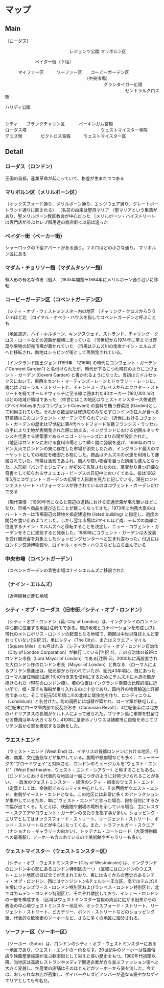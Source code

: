 マップ
===

## Main

［ローダス］


　　　　　　　　　　　　　　　レジェンツ公園
マリボルン区

　　　　　　　ベイダー街（下宿）

　　　マイファー区　　　ソーファー区　　コービーガーデン区
　　　　　　　　　　　　　　　　　　　（中央市場）
　　　　　　　　　　　　　　　　　　　　　　　グランタイガー広場
　　　　　　　　　　　　　　　　　　　　　　　　　　　　セントラルクロス駅

ハリディ公園

　　　　　　　　　　　　　　　　　　　　　　　　　　　　　　　　　　　　　　　　　　シティ　　ブラックチャリン区
　　　ベーキンガム宮殿　　　　　　　　　　　　　　　　　　　　　　　　　　　　　　　　ローダス塔
　　　　　　　　　　　　　　　　　ウェストマイスター寺院　　　　デミズ側
　　　　ビクトロス宮殿　　　ウェストマイスター区


## Detail

### ローダス（ロンドン）

王国の首都。産業革命が起こっていて、格差が生まれつつある

### マリボルン区（メリルボーン区）

（オックスフォード通り、メリルボーン通り、エッジウェア通り、グレートポートランド通りに囲まれる）
（名前の由来は聖母マリア
（聖マリアという集落があり、聖メリルボーン教区教会が中心だった
（メリルボーン・ハイストリートは専門店が並ぶセレブ御用達の商店街＜以前は違った

### ベイダー街（ベーカー街）

シャーロックの下宿アパートがある通り。２キロほどの小さな通り。
マリボルン区にある

### マダム・チョリソー館（マダムタッソー館）

蝋人形の有名な作者（個人
（1835年開館→1884年にメリルボーン通り沿いに移転

### コービーガーデン区（コベントガーデン区）

（シティ・オブ・ウェストミンスター内の地区
（チャリング・クロスから５００ｍほど北
（ロイヤル・オペラ・ハウスを指してコベントガーデンと呼ぶことも

（地区周辺、ハイ・ホルボーン、キングスウェイ、ストランド、チャリング・クロス・ロードなどの道路が縦横に走っている
（16世紀から1974年に至までは野菜や果物の卸売市場が置かれていた
（市場はテムズ川の南岸ナイン・エルムズへと移転され、跡地はショピング街として再開発されている。

（イングランド国王ジョン (1199年 - 1216年) の時代にコンヴェント・ガーデン ("Convent Garden") と名付けられたが、時代が下るにつれ現在のようにコヴェント・ガーデン (Covent Garden) と書かれるようになった。当初はミドルセックスにおいて、東西をセント・マーティンズ・レーンとドゥラリー・レーンに、南北はフローラル・ストリートと、チャンドス・プレイスからエクセター・ストリートを経てオールドウィッチに至る線に囲まれた40エーカー (160,000 m2) ほどの地域が領域であった
（中世にはこの地区はウェストミンスター大修道院 (アベイAbbeyまたはコンヴェントConvent) の食料を賄う野菜畑 (Garden)として利用されていた。それから数世紀は修道院のみならずロンドンの住人が食べる野菜類はこのコンヴェント・ガーデンで作られていた
（近世におけるコヴェント・ガーデンの歴史は17世紀に第4代ベッドフォード伯爵フランシス・ラッセルの手により土地が再開発された際に始まる。イングランドにおける初期ルネッサンスを代表する建築家であるイニゴ・ジョーンズにより市場が設計された。
（地区はロンドンにおける食料市場として瞬く間に発展を遂げ、1666年のロンドン大火でロンドンの東に存在した市場が消失したため、イングランド最大のマーケットとしての地位を確固たる物にした。商品はテムズ川の水運を利用して運搬されていた。市場は活気であふれ、商人や買い物客を狙った娯楽も盛んとなった。人形劇『パンチとジュディ』が初めて言及されたのは、風変わり且つ詳細な奇書として知られるサミュエル・ピープスの日記中においてである。彼は1662年5月にコヴェント・ガーデンの広場で人形劇を見たと記している。現在ロンドンでストリート・パフォーマンスが許されているのはコヴェント・ガーデンだけである

（現代事情
（1960年代になると周辺の道路における交通渋滞が堪え難いほどになり、市場へ商品を運び込むことが難しくなってきた。1973年に内務大臣のロバート・カーは市場周辺の建物を指定建造物 (listed building) に指定し、過度の開発を食い止めようとした。しかし翌年市場は3マイルほど南、テムズの南岸に位置するナイン・エルムズへと移転することを決定し、ニュー・コヴェント・ガーデンをそこに建設すると発表した。1980年にコヴェント・ガーデンは大改装を受け観光客を対象としたショッピングセンターへと生まれ変わった。付近にはロンドン交通博物館や、ロイヤル・オペラ・ハウスなども立ち並んでいる

### 中央市場（コベントガーデン）

（コベントガーデンの青物市場はナインエルムズに移設された

### （ナイン・エルムズ）

（近年開発が進む地域

### シティ・オブ・ローダス（旧市街／シティ・オブ・ロンドン）

（シティ・オブ・ロンドン（英: City of London）は、イングランドのロンドン中心部に位置する地区[注釈 1]である。周辺地域とコナベーションを形成し[3]、現代のメトロポリス・ロンドンの起源となる地域で、範囲は中世以降ほとんど変わっていない[注釈 2]。単にシティ（The City）、またはスクエア・マイル（Square Mile）とも呼ばれる
（シティの行政はシティ・オブ・ロンドン自治体（City of London Corporation）が執行している[注釈 4]。この自治体の首班はロンドン市長（Lord Mayor of London）である[注釈 5]。2000年に再設置された大ロンドン庁のロンドン市長（Mayor of London）と異なる
（ローマ人によるブリテン島進出は、紀元前から行われていたが、紀元43年頃に、既にあったローマ人居住地間[注釈 10]の行き来を便利にするためにテムズ川に木造の橋が掛けられた（現在のロンドン橋）。橋の位置はイングランド南部の比較的海に近い所で、幅・深さも海船が乗り入れるのに十分であり、国内外の物資輸送に好都合であった。そこで紀元50年頃に川の北岸に居住地を作り、ロンディニウム（Londinium）と名付けた。町の周囲には城壁が築かれ、ローマ軍が駐屯した。3世紀末にローマ軍内部で反乱がおき（Carausian Revolt）、4世紀後半には北方のハドリアヌスの長城がケルト人によって破られた。ブリテン島に軍隊を駐留させる費用は年々大きくなり、410年に皇帝ホノリウスは諸都市に自衛を命じてブリテン島から軍を撤収する決断をした。

### ウエストエンド

（ウェスト・エンド (West End) は、イギリスの首都ロンドンにおける地区。行政、商業、文化施設などが集中している。劇場や歌劇場なども多く、ニューヨークの"ブロードウェイ"と対照させ、ロンドンのミュージカルを"ウェスト・エンド"（West End theatre、ウェスト・エンド・シアター）と称することもある。
（ロンドンにおける代表的な地区は一般につぎのように対照づけられることが多い。
・政治のウェストミンスター
・経済のシティ
・娯楽のウェスト・エンド
（定義としては、金融街であるシティを中心として、その西側がウエスト・エンド、東側がイースト・エンドとなる。この地区には非常に多くのアトラクションが集中しているため、単に"ウェスト・エンド"と言った場合、何を目的にするかで幅が出てくる。たとえば、映画館や劇場の場所を示している場合、主にレスター・スクエアやコヴェント・ガーデンのあたりを指す事が多い。ショッピング・エリアとしてはオックスフォード・ストリート、リージェント・ストリート、ボンド・ストリートなどが中心になってくる。また、トラファルガー・スクエア（ナショナル・ギャラリーの向かい）、トッテナム・コートロード（大英博物館への最寄駅）、ソーホーも含まれているので美術館やギャラリーも多い。


### ウェストマイスター（ウェストミンスター区）

（シティ・オブ・ウェストミンスター (City of Westminster) は、イングランドのロンドン中心部にあるロンドン特別区の一つ
（区域にはロンドンのウエスト・エンド地区のほぼ全てが含まれており、東には古くからの歴史のあるシティ・オブ・ロンドン、西にはケンジントン&チェルシー王立区、南ではテムズ川を境にウォンズワース・ロンドン特別区およびランベス・ロンドン特別区と、北ではカムデン・ロンドン特別区と、それぞれ隣接しており、インナー・ロンドンの一部を構成する
（区域はウェストミンスター宮殿の周辺に広がる旧来からの政治の中心地ウェストミンスター地区や、オックスフォード・ストリート、リージェント・ストリート、ピカデリー、ボンド・ストリートなどのショッピング街、代表的な歓楽街のソーホーなど、さらに多くの地区に細分される。

### ソーファー区（ソーホー区）

（ソーホー（Soho）は、ロンドンのシティ・オブ・ウェストミンスターにある一地区であり、ウエスト・エンドの一角をなす。20世紀中のソーホーは性風俗店や映画産業施設が並ぶ歓楽街として栄えた長い歴史をもつ。1980年代初頭以降、当地区は高級レストランやメディア関連企業が立ち並ぶファッション街へと大きく変貌し、性産業の店舗はそのほとんどがソーホーから姿を消した。今では、おしゃれなお店が密集し、ゲイバーやレズビアンバーが連なる賑やかなゲイエリアとしても有名だ。

